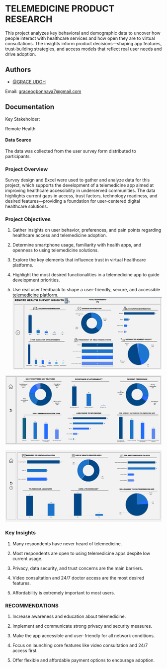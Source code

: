 
# TELEMEDICINE PRODUCT RESEARCH

This project analyzes key behavioral and demographic data to uncover how people interact with healthcare services and how open they are to virtual consultations. The insights inform product decisions—shaping app features, trust-building strategies, and access models that reflect real user needs and drive adoption.
## Authors

- [@GRACE UDOH](https://github.com/GRACE-UDOH)

Email: graceogbonnaya7@gmail.com
## Documentation

Key Stakeholder:

Remote Health

#### Data Source

The data was collected from the user survey form distributed to participants.

### Project Overview

Survey design and Excel were used to gather and analyze data for this project, which supports the development of a telemedicine app aimed at improving healthcare accessibility in underserved communities. The data highlights current gaps in access, trust factors, technology readiness, and desired features—providing a foundation for user-centered digital healthcare solutions.


### Project Objectives

1. Gather insights on user behavior, preferences, and pain points regarding healthcare access and telemedicine adoption.

2. Determine smartphone usage, familiarity with health apps, and openness to using telemedicine solutions.

3. Explore the key elements that influence trust in virtual healthcare platforms.

4. Highlight the most desired functionalities in a telemedicine app to guide development priorities.

5. Use real user feedback to shape a user-friendly, secure, and accessible telemedicine platform.
![Logo](https://github.com/GRACE-UDOH/TELEMEDICINE-PRODUCT-RESEARC/blob/main/Screenshot%202025-05-19%20110119.png)


![Logo](https://github.com/GRACE-UDOH/TELEMEDICINE-PRODUCT-RESEARC/blob/main/Screenshot%202025-05-19%20110239.png)


![Logo](https://github.com/GRACE-UDOH/TELEMEDICINE-PRODUCT-RESEARC/blob/main/Screenshot%202025-05-19%20115402.png)






### Key Insights

1. Many respondents have never heard of telemedicine.

2. Most respondents are open to using telemedicine apps despite low current usage.

3. Privacy, data security, and trust concerns are the main barriers.

4. Video consultation and 24/7 doctor access are the most desired features.

5. Affordability is extremely important to most users.

### RECOMMENDATIONS

1. Increase awareness and education about telemedicine.

2. Implement and communicate strong privacy and security measures.

3. Make the app accessible and user-friendly for all network conditions.

4. Focus on launching core features like video consultation and 24/7 access first.

5. Offer flexible and affordable payment options to encourage adoption.

